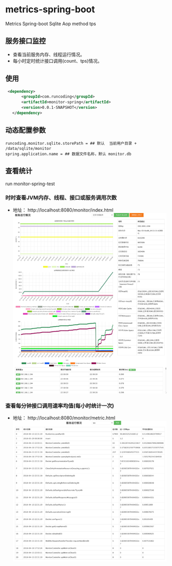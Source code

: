 # metrics-spring-boot
Metrics Spring-boot Sqlite Aop method tps

## 服务接口监控
 - 查看当前服务内存、线程运行情况。
 - 每小时定时统计接口调用(count、tps)情况。
 
## 使用
 ```xml
  <dependency>
        <groupId>com.runcoding</groupId>
        <artifactId>monitor-spring</artifactId>
        <version>0.0.1-SNAPSHOT</version>
    </dependency>
```
## 动态配置参数
```text
runcoding.monitor.sqlite.storePath = ## 默认  当前用户目录 + /data/sqlite/monitor
spring.application.name = ## 数据文件名称，默认 monitor.db
```
## 查看统计
run monitor-spring-test
### 时时查看JVM内存、线程、接口或服务调用次数 
- 地址： http://localhost:8080/monitor/index.html
![](snapshot/monitor_index.png) 
### 查看每分钟接口调用速率均值(每小时统计一次)   
- 地址： http://localhost:8080/monitor/metric.html
![](snapshot/monitor_metric.png)
 

 